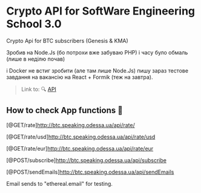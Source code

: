 # Crypto API for SoftWare Engineering School 3.0

Crypto Api for BTC subscribers (Genesis &amp; KMA)

Зробив на Node.Js (бо потрохи вже забуваю PHP) і часу було обмаль (лише в неділю почав) 

і Docker не встиг зробити (але там лише Node.Js) 
пишу зараз тестове завдання на вакансію на React + Formik (теж на завтра).

> Link to: 🔍 [API]([http://rss-reader.speaking.odessa.ua](http://btc.speaking.odessa.ua/api/))

## How to check App functions  🚀

[@GET/rate]http://btc.speaking.odessa.ua/api/rate/

[@GET/rate/usd]http://btc.speaking.odessa.ua/api/rate/usd

[@GET/rate/eur]http://btc.speaking.odessa.ua/api/rate/eur

[@POST/subscribe]http://btc.speaking.odessa.ua/api/subscribe

[@POST/sendEmails]http://btc.speaking.odessa.ua/api/sendEmails


Email sends to "ethereal.email" for testing.
